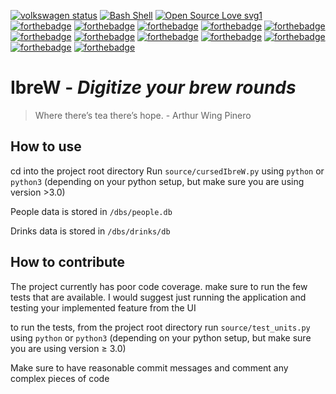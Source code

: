 [![volkswagen status](https://auchenberg.github.io/volkswagen/volkswargen_ci.svg?v=1)](https://github.com/krulys/IbreW)
[![Bash Shell](https://badges.frapsoft.com/bash/v1/bash.png?v=103)](https://github.com/ellerbrock/open-source-badges/)
[![Open Source Love svg1](https://badges.frapsoft.com/os/v1/open-source.svg?v=103)](https://github.com/ellerbrock/open-source-badges/)
[![forthebadge](https://forthebadge.com/images/badges/fuck-it-ship-it.svg)](https://forthebadge.com)
[![forthebadge](https://forthebadge.com/images/badges/powered-by-electricity.svg)](https://forthebadge.com)
[![forthebadge](https://forthebadge.com/images/badges/gluten-free.svg)](https://forthebadge.com)
[![forthebadge](https://forthebadge.com/images/badges/uses-html.svg)](https://forthebadge.com)
[![forthebadge](https://forthebadge.com/images/badges/60-percent-of-the-time-works-every-time.svg)](https://forthebadge.com)
[![forthebadge](https://forthebadge.com/images/badges/built-by-developers.svg)](https://forthebadge.com)
[![forthebadge](https://forthebadge.com/images/badges/built-with-love.svg)](https://forthebadge.com)
[![forthebadge](https://forthebadge.com/images/badges/certified-snoop-lion.svg)](https://forthebadge.com)
[![forthebadge](https://forthebadge.com/images/badges/compatibility-club-penguin.svg)](https://forthebadge.com)
[![forthebadge](https://forthebadge.com/images/badges/contains-technical-debt.svg)](https://forthebadge.com)
[![forthebadge](https://forthebadge.com/images/badges/fo-shizzle.svg)](https://forthebadge.com)
[![forthebadge](https://forthebadge.com/images/badges/makes-people-smile.svg)](https://forthebadge.com)
# IbreW - *Digitize your brew rounds*
>Where there’s tea there’s hope. - Arthur Wing Pinero

## How to use
cd into the project root directory
Run `source/cursedIbreW.py` using `python` or `python3` 
(depending on your python setup, but make sure you are using version >3.0)

People data is stored in `/dbs/people.db`

Drinks data is stored in `/dbs/drinks/db`

## How to contribute
The project currently has poor code coverage. make sure to run the few tests that are available. I would suggest just running the application and testing your implemented feature from the UI

to run the tests, from the project root directory run `source/test_units.py` using `python` or `python3` 
(depending on your python setup, but make sure you are using version ≥ 3.0) 

Make sure to have reasonable commit messages and comment any complex pieces of code
